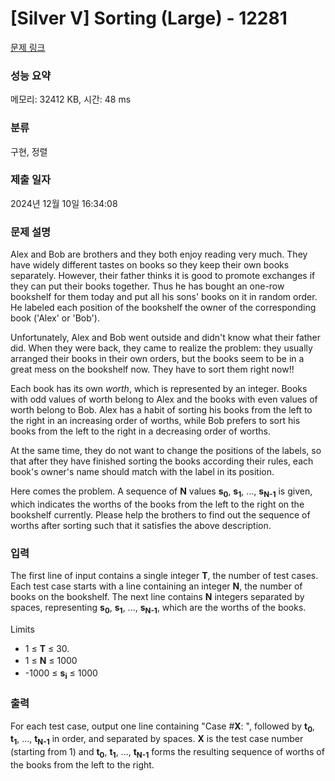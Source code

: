 # [Silver V] Sorting (Large) - 12281 

[문제 링크](https://www.acmicpc.net/problem/12281) 

### 성능 요약

메모리: 32412 KB, 시간: 48 ms

### 분류

구현, 정렬

### 제출 일자

2024년 12월 10일 16:34:08

### 문제 설명

<p>Alex and Bob are brothers and they both enjoy reading very much. They have widely different tastes on books so they keep their own books separately. However, their father thinks it is good to promote exchanges if they can put their books together. Thus he has bought an one-row bookshelf for them today and put all his sons' books on it in random order. He labeled each position of the bookshelf the owner of the corresponding book ('Alex' or 'Bob').</p>

<p>Unfortunately, Alex and Bob went outside and didn't know what their father did. When they were back, they came to realize the problem: they usually arranged their books in their own orders, but the books seem to be in a great mess on the bookshelf now. They have to sort them right now!!</p>

<p>Each book has its own <em>worth</em>, which is represented by an integer. Books with odd values of worth belong to Alex and the books with even values of worth belong to Bob. Alex has a habit of sorting his books from the left to the right in an increasing order of worths, while Bob prefers to sort his books from the left to the right in a decreasing order of worths.</p>

<p>At the same time, they do not want to change the positions of the labels, so that after they have finished sorting the books according their rules, each book's owner's name should match with the label in its position.</p>

<p>Here comes the problem. A sequence of <strong>N</strong> values <strong>s</strong><strong><sub>0</sub></strong>, <strong>s</strong><strong><sub>1</sub></strong>, ..., <strong>s</strong><strong><sub>N-1</sub></strong> is given, which indicates the worths of the books from the left to the right on the bookshelf currently. Please help the brothers to find out the sequence of worths after sorting such that it satisfies the above description.</p>

### 입력 

 <p>The first line of input contains a single integer <strong>T</strong>, the number of test cases. Each test case starts with a line containing an integer <strong>N</strong>, the number of books on the bookshelf. The next line contains <strong>N</strong> integers separated by spaces, representing <strong>s</strong><strong><sub>0</sub></strong>, <strong>s</strong><strong><sub>1</sub></strong>, ..., <strong>s</strong><strong><sub>N-1</sub></strong>, which are the worths of the books.</p>

<p>Limits</p>

<ul>
	<li>1 ≤ <strong>T</strong> ≤ 30.</li>
	<li><span style="line-height:1.6em">1 ≤ </span><strong style="line-height:1.6em">N</strong><span style="line-height:1.6em"> ≤ 1000</span></li>
	<li>-1000 ≤ <strong>s</strong><strong><sub>i</sub></strong> ≤ 1000</li>
</ul>

### 출력 

 <p>For each test case, output one line containing "Case #<strong>X</strong>: ", followed by <strong>t</strong><strong><sub>0</sub></strong>, <strong>t</strong><strong><sub>1</sub></strong>, ..., <strong>t</strong><strong><sub>N-1</sub></strong> in order, and separated by spaces. <strong>X</strong> is the test case number (starting from 1) and <strong>t</strong><strong><sub>0</sub></strong>, <strong>t</strong><strong><sub>1</sub></strong>, ..., <strong>t</strong><strong><sub>N-1</sub></strong> forms the resulting sequence of worths of the books from the left to the right.</p>

